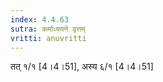 ```yaml
---
index: 4.4.63
sutra: कर्माध्ययने वृत्तम्
vritti: anuvritti
---
```


 तत् १/१ [4।4।51], अस्य  ६/१ [4।4।51]